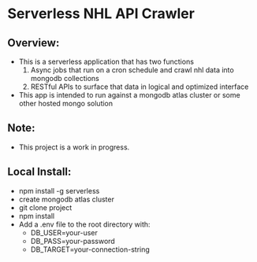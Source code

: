 # Serverless NHL API Crawler

## Overview:

- This is a serverless application that has two functions
  1. Async jobs that run on a cron schedule and crawl nhl data into mongodb collections
  2. RESTful APIs to surface that data in logical and optimized interface
- This app is intended to run against a mongodb atlas cluster or some other hosted mongo solution

## Note:

- This project is a work in progress.

## Local Install:

- npm install -g serverless
- create mongodb atlas cluster
- git clone project
- npm install
- Add a .env file to the root directory with:
  - DB_USER=your-user
  - DB_PASS=your-password
  - DB_TARGET=your-connection-string
